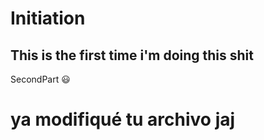 # Initiation
This is the first time i'm doing this shit
---
SecondPart
:smiley:
# ya modifiqué tu archivo jaj